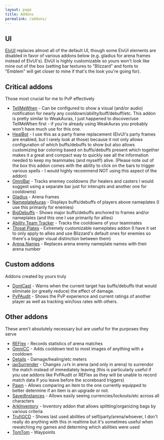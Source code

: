 ```yaml
---
layout: page
title: Addons
permalink: /addons/
---
```


## UI
[ElvUI](https://www.tukui.org/welcome.php) replaces almost all of the default UI, though some ElvUI elements are disabled in favor of various addons below (e.g. gladius for arena frames instead of ElvUI's). ElvUI is highly customizable so yours won't look like mine out of the box (setting bar textures to "Blizzard" and fonts to "Emblem" will get closer to mine if that's the look you're going for).

## Critical addons
Those most crucial for me to PvP effectively
* [TellMeWhen](https://www.curseforge.com/wow/addons/tellmewhen) - Can be configured to show a visual (and/or audio) notification for nearly any cooldown/ability/buff/debuff/etc. This addon is pretty similar to WeakAuras, I just happened to discover/use TellMeWhen first - if you're already using WeakAuras you probably won't have much use for this one.
* [HealBot](https://www.curseforge.com/wow/addons/heal-bot-continued) - I use this as a party frame replacement (ElvUI's party frames are enabled, but I rarely look at those) because it not only allows configuration of which buffs/debuffs to show but also allows customizing bar coloring based on buffs/debuffs present which together makes it a great and compact way to quickly see all the information needed to keep my teammates (and myself!) alive. (Please note out of the box this addon comes with the ability to click on the bars to trigger various spells - I would highly recommend NOT using this aspect of the addon)
* [OmniBar](https://www.curseforge.com/wow/addons/omnibar) - Tracks enemey cooldowns (for healers and casters I would suggest using a separate bar just for interupts and another one for cooldowns)
* [Gladius](https://www.curseforge.com/wow/addons/gladius-v3) - Arena frames
* [NameplateAuras](https://www.curseforge.com/wow/addons/nameplateauras) - Displays buffs/debuffs of players above nameplates (I use this primarily for enemies)
* [BigDebuffs](https://www.curseforge.com/wow/addons/bigdebuffs) - Shows major buffs/debuffs anchored to frames and/or nameplates (and this one I use primarily for allies)
* [Ability Team Tracker](https://www.curseforge.com/wow/addons/att) - Tracks the cooldowns of your teammates
* [Threat Plates](https://www.curseforge.com/wow/addons/tidy-plates-threat-plates) - Extremely customizable nameplates addon (I have it set to only apply to allies and use Blizzard's default ones for enemies so there's a bigger visual distinction between them)
* [Arena Names](https://www.curseforge.com/wow/addons/arena-names) - Replaces arena enemy nameplate names with their arena number

## Custom addons
Addons created by yours truly
* [DontCast](https://www.curseforge.com/wow/addons/dontcast) - Warns when the current target has buffs/debuffs that would eliminate (or greatly reduce) the effect of damage.
* [PvPAudit](https://www.curseforge.com/wow/addons/pvpaudit) - Shows the PvP experience and current ratings of another player as well as tracking win/loss rates with others.

## Other addons
These aren't absolutely necessary but are useful for the purposes they serve
* [REFlex](https://www.curseforge.com/wow/addons/reflex-battleground-historian) - Records statistics of arena matches
* [OmniCC](https://www.curseforge.com/wow/addons/omni-cc) - Adds cooldown text to most images of anything with a cooldown
* [Details](https://www.curseforge.com/wow/addons/details) - Damage/healing/etc meters
* [jaxSurrender](https://www.curseforge.com/wow/addons/jaxsurrender) - Changes `/afk` in arena (and only in arena) to surrendor the match instead of immediately leaving (this is particularly useful if you use addons like PvPAudit or REFlex as they will be unable to record match data if you leave before the scoreboard triggers)
* [Pawn](https://www.curseforge.com/wow/addons/pawn) - Allows comparing an item to the one currently equipped to better determine if an item is an upgrade or not.
* [SavedInstances](https://www.curseforge.com/wow/addons/saved_instances) - Allows easily seeing currencies/lockouts/etc across all characters
* [ArkInventory](https://www.curseforge.com/wow/addons/ark-inventory) - Inventory addon that allows splitting/organizing bags by various criteria
* [TrufiGCD](https://www.curseforge.com/wow/addons/trufigcd) - Shows last used abilities of self/party/arena/whoever, I don't really do anything with this in realtime but it's sometimes useful when rewatching my games and determing which abilities were used
* [TomTom](https://www.curseforge.com/wow/addons/tomtom) - Waypoints

